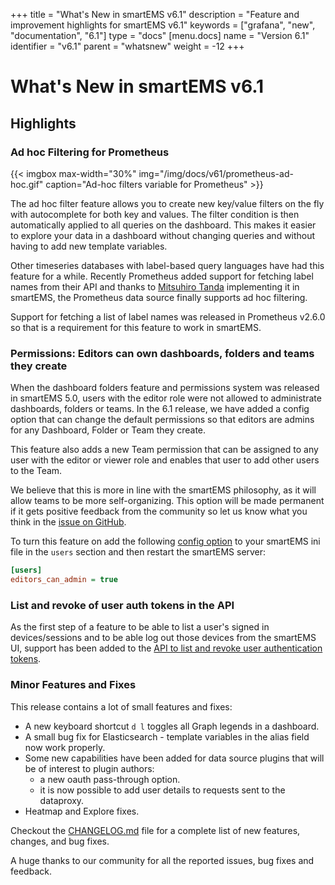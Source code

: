 +++
title = "What's New in smartEMS v6.1"
description = "Feature and improvement highlights for smartEMS v6.1"
keywords = ["grafana", "new", "documentation", "6.1"]
type = "docs"
[menu.docs]
name = "Version 6.1"
identifier = "v6.1"
parent = "whatsnew"
weight = -12
+++

# What's New in smartEMS v6.1

## Highlights

### Ad hoc Filtering for Prometheus

{{< imgbox max-width="30%" img="/img/docs/v61/prometheus-ad-hoc.gif" caption="Ad-hoc filters variable for Prometheus" >}}

The ad hoc filter feature allows you to create new key/value filters on the fly with autocomplete for both key and values. The filter condition is then automatically applied to all queries on the dashboard. This makes it easier to explore your data in a dashboard without changing queries and without having to add new template variables.

Other timeseries databases with label-based query languages have had this feature for a while. Recently Prometheus added support for fetching label names from their API and thanks to [Mitsuhiro Tanda](https://github.com/mtanda) implementing it in smartEMS, the Prometheus data source finally supports ad hoc filtering.

Support for fetching a list of label names was released in Prometheus v2.6.0 so that is a requirement for this feature to work in smartEMS.

### Permissions: Editors can own dashboards, folders and teams they create

When the dashboard folders feature and permissions system was released in smartEMS 5.0, users with the editor role were not allowed to administrate dashboards, folders or teams. In the 6.1 release, we have added a config option that can change the default permissions so that editors are admins for any Dashboard, Folder or Team they create.

This feature also adds a new Team permission that can be assigned to any user with the editor or viewer role and enables that user to add other users to the Team.

We believe that this is more in line with the smartEMS philosophy, as it will allow teams to be more self-organizing. This option will be made permanent if it gets positive feedback from the community so let us know what you think in the [issue on GitHub](https://github.com/smartems/smartems/issues/15590).

To turn this feature on add the following [config option](/installation/configuration/#editors-can-admin) to your smartEMS ini file in the `users` section and then restart the smartEMS server:

```ini
[users]
editors_can_admin = true
```

### List and revoke of user auth tokens in the API

As the first step of a feature to be able to list a user's signed in devices/sessions and to be able log out those devices from the smartEMS UI, support has been added to the [API to list and revoke user authentication tokens](/http_api/admin/#auth-tokens-for-user).

### Minor Features and Fixes

This release contains a lot of small features and fixes:

- A new keyboard shortcut `d l` toggles all Graph legends in a dashboard.
- A small bug fix for Elasticsearch - template variables in the alias field now work properly.
- Some new capabilities have been added for data source plugins that will be of interest to plugin authors:
  - a new oauth pass-through option.
  - it is now possible to add user details to requests sent to the dataproxy.
- Heatmap and Explore fixes.

Checkout the [CHANGELOG.md](https://github.com/smartems/smartems/blob/master/CHANGELOG.md) file for a complete list of new features, changes, and bug fixes.

A huge thanks to our community for all the reported issues, bug fixes and feedback.

